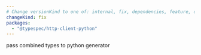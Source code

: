 ```yaml
---
# Change versionKind to one of: internal, fix, dependencies, feature, deprecation, breaking
changeKind: fix
packages:
  - "@typespec/http-client-python"
---
```


pass combined types to python generator
